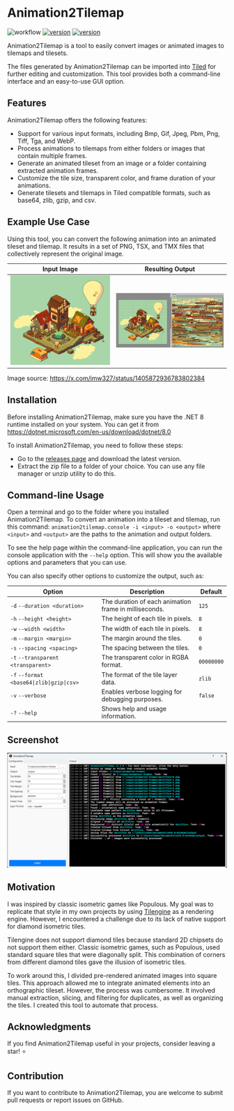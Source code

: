 # Animation2Tilemap

![workflow](https://img.shields.io/github/actions/workflow/status/vonhoff/Animation2Tilemap/dotnet.yml)
[![version](https://img.shields.io/badge/version-1.2.0-blue)](https://github.com/vonhoff/Animation2Tilemap/releases)
[![version](https://img.shields.io/badge/license-MIT-blue)](LICENSE)

Animation2Tilemap is a tool to easily convert images or animated images to tilemaps and tilesets.

The files generated by Animation2Tilemap can be imported into [Tiled](https://www.mapeditor.org/) for further editing
and customization. This tool provides both a command-line interface and an easy-to-use GUI option.

## Features

Animation2Tilemap offers the following features:

- Support for various input formats, including Bmp, Gif, Jpeg, Pbm, Png, Tiff, Tga, and WebP.
- Process animations to tilemaps from either folders or images that contain multiple frames.
- Generate an animated tileset from an image or a folder containing extracted animation frames.
- Customize the tile size, transparent color, and frame duration of your animations.
- Generate tilesets and tilemaps in Tiled compatible formats, such as base64, zlib, gzip, and csv.

## Example Use Case

Using this tool, you can convert the following animation into an animated tileset and tilemap. It results in a set
of PNG, TSX, and TMX files that collectively represent the original image.

|        Input Image        |      Resulting Output       |
|:-------------------------:|:---------------------------:|
| ![Input image](input.gif) | ![Output image](result.png) |

Image source: https://x.com/jmw327/status/1405872936783802384

## Installation

Before installing Animation2Tilemap, make sure you have the .NET 8 runtime installed on your system. You can get it
from https://dotnet.microsoft.com/en-us/download/dotnet/8.0

To install Animation2Tilemap, you need to follow these steps:

- Go to the [releases page](https://github.com/vonhoff/Animation2Tilemap/releases) and download the latest version.
- Extract the zip file to a folder of your choice. You can use any file manager or unzip utility to do this.

## Command-line Usage

Open a terminal and go to the folder where you installed Animation2Tilemap. To convert an animation into a tileset and
tilemap, run this command: `animation2tilemap.console -i <input> -o <output>` where `<input>` and `<output>` are the
paths to the animation and output folders.

To see the help page within the command-line application, you can run the console application with the `--help` option.
This will show you the available options and parameters that you can use.

You can also specify other options to customize the output, such as:

| Option                                    | Description                                           | Default    |
|-------------------------------------------|-------------------------------------------------------|------------|
| `-d` `--duration <duration>`              | The duration of each animation frame in milliseconds. | `125`      |
| `-h` `--height <height>`                  | The height of each tile in pixels.                    | `8`        |
| `-w` `--width <width>`                    | The width of each tile in pixels.                     | `8`        |
| `-m` `--margin <margin>`                  | The margin around the tiles.                          | `0`        |
| `-s` `--spacing <spacing>`                | The spacing between the tiles.                        | `0`        |
| `-t` `--transparent <transparent>`        | The transparent color in RGBA format.                 | `00000000` |
| `-f` `--format <base64\|zlib\|gzip\|csv>` | The format of the tile layer data.                    | `zlib`     |
| `-v` `--verbose`                          | Enables verbose logging for debugging purposes.       | `false`    |
| `-?` `--help`                             | Shows help and usage information.                     |            |

## Screenshot

![Program screenshot](screenshot.png)

## Motivation

I was inspired by classic isometric games like Populous. My goal was to replicate that style in my own projects by using
[Tilengine](https://www.tilengine.org/) as a rendering engine. However, I encountered a challenge due to its lack of
native support for diamond isometric tiles.

Tilengine does not support diamond tiles because standard 2D chipsets do not support them either. Classic isometric
games, such as Populous, used standard square tiles that were diagonally split. This combination of corners from
different diamond tiles gave the illusion of isometric tiles.

To work around this, I divided pre-rendered animated images into square tiles. This approach allowed me to integrate
animated elements into an orthographic tileset. However, the process was cumbersome. It involved manual extraction,
slicing, and filtering for duplicates, as well as organizing the tiles. I created this tool to automate that process.

## Acknowledgments

If you find Animation2Tilemap useful in your projects, consider leaving a star! ⭐

## Contribution

If you want to contribute to Animation2Tilemap, you are welcome to submit pull requests or report issues on GitHub.
